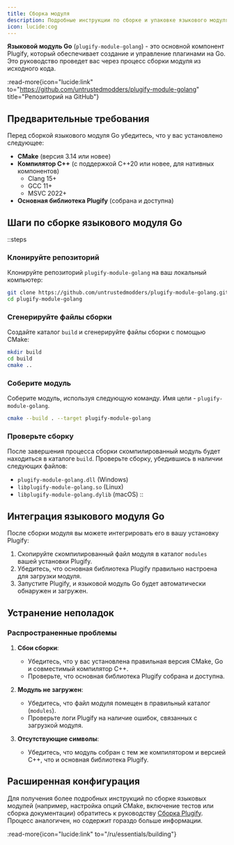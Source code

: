 ```yaml
---
title: Сборка модуля
description: Подробные инструкции по сборке и упаковке языкового модуля Golang.
icon: lucide:cog
---
```


**Языковой модуль Go** (`plugify-module-golang`) - это основной компонент Plugify, который обеспечивает создание и управление плагинами на Go. Это руководство проведет вас через процесс сборки модуля из исходного кода.

:read-more{icon="lucide:link" to="https://github.com/untrustedmodders/plugify-module-golang" title="Репозиторий на GitHub"}

## **Предварительные требования**

Перед сборкой языкового модуля Go убедитесь, что у вас установлено следующее:

- **CMake** (версия 3.14 или новее)
- **Компилятор C++** (с поддержкой C++20 или новее, для нативных компонентов)
    - Clang 15+
    - GCC 11+
    - MSVC 2022+
- **Основная библиотека Plugify** (собрана и доступна)

## **Шаги по сборке языкового модуля Go**

::steps
### **Клонируйте репозиторий**
Клонируйте репозиторий `plugify-module-golang` на ваш локальный компьютер:

```bash
git clone https://github.com/untrustedmodders/plugify-module-golang.git --recursive
cd plugify-module-golang
```

### **Сгенерируйте файлы сборки**
Создайте каталог `build` и сгенерируйте файлы сборки с помощью CMake:

```bash
mkdir build
cd build
cmake ..
```

### **Соберите модуль**
Соберите модуль, используя следующую команду. Имя цели - `plugify-module-golang`.

```bash
cmake --build . --target plugify-module-golang
```

### **Проверьте сборку**
После завершения процесса сборки скомпилированный модуль будет находиться в каталоге `build`. Проверьте сборку, убедившись в наличии следующих файлов:
- `plugify-module-golang.dll` (Windows)
- `libplugify-module-golang.so` (Linux)
- `libplugify-module-golang.dylib` (macOS)
::

## **Интеграция языкового модуля Go**

После сборки модуля вы можете интегрировать его в вашу установку Plugify:

1. Скопируйте скомпилированный файл модуля в каталог `modules` вашей установки Plugify.
2. Убедитесь, что основная библиотека Plugify правильно настроена для загрузки модуля.
3. Запустите Plugify, и языковой модуль Go будет автоматически обнаружен и загружен.

## **Устранение неполадок**

### **Распространенные проблемы**
1. **Сбои сборки**:
    - Убедитесь, что у вас установлена правильная версия CMake, Go и совместимый компилятор C++.
    - Проверьте, что основная библиотека Plugify собрана и доступна.

2. **Модуль не загружен**:
    - Убедитесь, что файл модуля помещен в правильный каталог (`modules`).
    - Проверьте логи Plugify на наличие ошибок, связанных с загрузкой модуля.

3. **Отсутствующие символы**:
    - Убедитесь, что модуль собран с тем же компилятором и версией C++, что и основная библиотека Plugify.

## **Расширенная конфигурация**

Для получения более подробных инструкций по сборке языковых модулей (например, настройка опций CMake, включение тестов или сборка документации) обратитесь к руководству [Сборка Plugify](/essentials/building). Процесс аналогичен, но содержит гораздо больше информации.

:read-more{icon="lucide:link" to="/ru/essentials/building"}